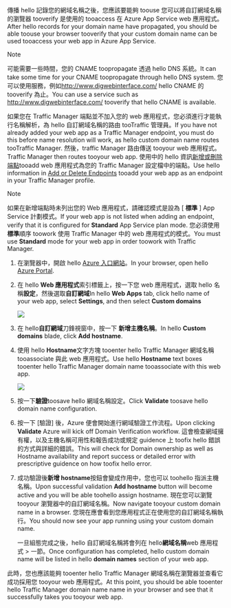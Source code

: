 <span data-ttu-id="a9ba9-101">傳播 hello 記錄您的網域名稱之後，您應該要能夠 toouse 您可以將自訂網域名稱的瀏覽器 tooverify 是使用的 tooaccess 在 Azure App Service web 應用程式。</span><span class="sxs-lookup"><span data-stu-id="a9ba9-101">After hello records for your domain name have propagated, you should be able toouse your browser tooverify that your custom domain name can be used tooaccess your web app in Azure App Service.</span></span>

> [!NOTE]
> <span data-ttu-id="a9ba9-102">可能需要一些時間，您的 CNAME toopropagate 透過 hello DNS 系統。</span><span class="sxs-lookup"><span data-stu-id="a9ba9-102">It can take some time for your CNAME toopropagate through hello DNS system.</span></span> <span data-ttu-id="a9ba9-103">您可以使用服務，例如<a href="http://www.digwebinterface.com/">http://www.digwebinterface.com/</a> hello CNAME 的 tooverify 為止。</span><span class="sxs-lookup"><span data-stu-id="a9ba9-103">You can use a service such as <a href="http://www.digwebinterface.com/">http://www.digwebinterface.com/</a> tooverify that hello CNAME is available.</span></span>
> 
> 

<span data-ttu-id="a9ba9-104">如果您在 Traffic Manager 端點並不加入您的 web 應用程式，您必須進行才能執行名稱解析，為 hello 自訂網域名稱的路由 tooTraffic 管理員。</span><span class="sxs-lookup"><span data-stu-id="a9ba9-104">If you have not already added your web app as a Traffic Manager endpoint, you must do this before name resolution will work, as hello custom domain name routes tooTraffic Manager.</span></span> <span data-ttu-id="a9ba9-105">然後，traffic Manager 路由傳送 tooyour web 應用程式。</span><span class="sxs-lookup"><span data-stu-id="a9ba9-105">Traffic Manager then routes tooyour web app.</span></span> <span data-ttu-id="a9ba9-106">使用中的 hello 資訊[新增或刪除端點](../articles/traffic-manager/traffic-manager-endpoints.md)tooadd web 應用程式為您的 Traffic Manager 設定檔中的端點。</span><span class="sxs-lookup"><span data-stu-id="a9ba9-106">Use hello information in [Add or Delete Endpoints](../articles/traffic-manager/traffic-manager-endpoints.md) tooadd your web app as an endpoint in your Traffic Manager profile.</span></span>

> [!NOTE]
> <span data-ttu-id="a9ba9-107">如果在新增端點時未列出您的 Web 應用程式，請確認模式是設為 [ **標準** ] App Service 計劃模式。</span><span class="sxs-lookup"><span data-stu-id="a9ba9-107">If your web app is not listed when adding an endpoint, verify that it is configured for **Standard** App Service plan mode.</span></span> <span data-ttu-id="a9ba9-108">您必須使用**標準**順序 toowork 使用 Traffic Manager 中的 web 應用程式的模式。</span><span class="sxs-lookup"><span data-stu-id="a9ba9-108">You must use **Standard** mode for your web app in order toowork with Traffic Manager.</span></span>
> 
> 

1. <span data-ttu-id="a9ba9-109">在瀏覽器中，開啟 hello [Azure 入口網站](https://portal.azure.com)。</span><span class="sxs-lookup"><span data-stu-id="a9ba9-109">In your browser, open hello [Azure Portal](https://portal.azure.com).</span></span>
2. <span data-ttu-id="a9ba9-110">在 hello **Web 應用程式**索引標籤上，按一下您 web 應用程式，選取 hello 名稱**設定**，然後選取**自訂網域**</span><span class="sxs-lookup"><span data-stu-id="a9ba9-110">In hello **Web Apps** tab, click hello name of your web app, select **Settings**, and then select **Custom domains**</span></span>
   
    ![](./media/custom-dns-web-site/dncmntask-cname-6.png)
3. <span data-ttu-id="a9ba9-111">在 hello**自訂網域**刀鋒視窗中，按一下 **新增主機名稱**。</span><span class="sxs-lookup"><span data-stu-id="a9ba9-111">In hello **Custom domains** blade, click **Add hostname**.</span></span>
4. <span data-ttu-id="a9ba9-112">使用 hello **Hostname**文字方塊 tooenter hello Traffic Manager 網域名稱 tooassociate 與此 web 應用程式。</span><span class="sxs-lookup"><span data-stu-id="a9ba9-112">Use hello **Hostname** text boxes tooenter hello Traffic Manager domain name tooassociate with this web app.</span></span>
   
    ![](./media/custom-dns-web-site/dncmntask-cname-8.png)
5. <span data-ttu-id="a9ba9-113">按一下**驗證**toosave hello 網域名稱設定。</span><span class="sxs-lookup"><span data-stu-id="a9ba9-113">Click **Validate** toosave hello domain name configuration.</span></span>
6. <span data-ttu-id="a9ba9-114">按一下 [驗證] 後，Azure 便會開始進行網域驗證工作流程。</span><span class="sxs-lookup"><span data-stu-id="a9ba9-114">Upon clicking **Validate** Azure will kick off Domain Verification workflow.</span></span> <span data-ttu-id="a9ba9-115">這會檢查網域擁有權，以及主機名稱可用性和報告成功或規定 guidence 上 toofix hello 錯誤的方式與詳細的錯誤。</span><span class="sxs-lookup"><span data-stu-id="a9ba9-115">This will check for Domain ownership as well as Hostname availability and report success or detailed error with prescriptive guidence on how toofix hello error.</span></span>    
7. <span data-ttu-id="a9ba9-116">成功驗證後**新增 hostname**按鈕會變成作用中，您也可以 toohello 指派主機名稱。</span><span class="sxs-lookup"><span data-stu-id="a9ba9-116">Upon successful validation **Add hostname** button will become active and you will be able toohello assign hostname.</span></span> <span data-ttu-id="a9ba9-117">現在您可以瀏覽 tooyour 瀏覽器中的自訂網域名稱。</span><span class="sxs-lookup"><span data-stu-id="a9ba9-117">Now navigate tooyour custom domain name in a browser.</span></span> <span data-ttu-id="a9ba9-118">您現在應會看到您應用程式正在使用您的自訂網域名稱執行。</span><span class="sxs-lookup"><span data-stu-id="a9ba9-118">You should now see your app running using your custom domain name.</span></span> 
   
   <span data-ttu-id="a9ba9-119">一旦組態完成之後，hello 自訂網域名稱將會列在 hello**網域名稱**web 應用程式 > 一節。</span><span class="sxs-lookup"><span data-stu-id="a9ba9-119">Once configuration has completed, hello custom domain name will be listed in hello **domain names** section of your web app.</span></span>

<span data-ttu-id="a9ba9-120">此時，您也應該能夠 tooenter hello Traffic Manager 網域名稱在瀏覽器並查看它成功採用您 tooyour web 應用程式。</span><span class="sxs-lookup"><span data-stu-id="a9ba9-120">At this point, you should be able tooenter hello Traffic Manager domain name name in your browser and see that it successfully takes you tooyour web app.</span></span>

